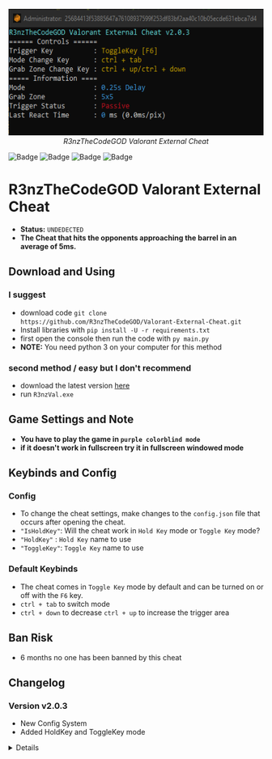<p align="center">
    <img height=250 src=".assets/0.png" >
    <br>
    <i>R3nzTheCodeGOD Valorant External Cheat</i>
</p>

![Badge](https://img.shields.io/badge/game-valorant-dc3d4b)
![Badge](https://img.shields.io/badge/verified%20ban-0-ff0000)
![Badge](https://img.shields.io/badge/OS-windows-00ff00)
![Badge](https://img.shields.io/badge/python-3.6%20|%203.7%20|%203.8%20|%203.9-3776ab)

# **R3nzTheCodeGOD Valorant External Cheat**
- **Status:** `UNDEDECTED`
- **The Cheat that hits the opponents approaching the barrel in an average of 5ms.**

## **Download and Using** 

### I suggest
- download code `git clone https://github.com/R3nzTheCodeGOD/Valorant-External-Cheat.git`
- Install libraries with `pip install -U -r requirements.txt`
- first open the console then run the code with `py main.py`
- **NOTE:**  You need python 3 on your computer for this method

### second method / easy but I don't recommend
- download the latest version [here](https://github.com/R3nzTheCodeGOD/Valorant-External-Cheat/releases)
- run `R3nzVal.exe`

## **Game Settings and Note**
- **You have to play the game in `purple colorblind mode`**
- **if it doesn't work in fullscreen try it in fullscreen windowed mode**

## **Keybinds and Config**

### Config
- To change the cheat settings, make changes to the `config.json` file that occurs after opening the cheat.
- `"IsHoldKey"`: Will the cheat work in `Hold Key` mode or `Toggle Key` mode?
- `"HoldKey"`  : `Hold Key` name to use
- `"ToggleKey"`: `Toggle Key` name to use

### Default Keybinds
- The cheat comes in `Toggle Key` mode by default and can be turned on or off with the `F6` key.
- `ctrl + tab` to switch mode
- `ctrl + down` to decrease `ctrl + up` to increase the trigger area

## **Ban Risk**
- 6 months no one has been banned by this cheat

## **Changelog**

### Version v2.0.3
- New Config System
- Added HoldKey and ToggleKey mode

<details>

### Version v2.0.2
- 1ms performance boost
- Purple color update
- 2 new mode

### Version v2.0.1
- Keyboard input lag issue fixed
- New sha256 hash system

### Version v2.0.0
- Increased performance, faster reaction time.
- Higher Security
- Added Full-Auto Mode.
- Holding down operating mode added continuous operation removed.
- Bunny hop was removed because it negatively affected the performance. Will be added later
- The program has been switched to the English language.
